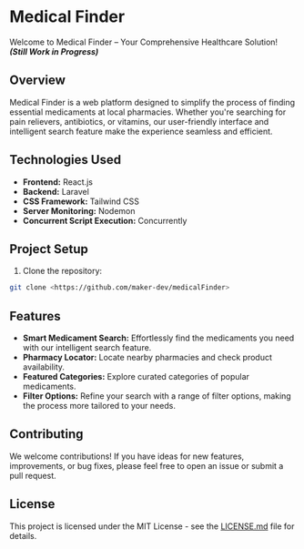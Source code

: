# Medical Finder

Welcome to Medical Finder – Your Comprehensive Healthcare Solution!
***(Still Work in Progress)***

## Overview

Medical Finder is a web platform designed to simplify the process of finding essential medicaments at local pharmacies. Whether you're searching for pain relievers, antibiotics, or vitamins, our user-friendly interface and intelligent search feature make the experience seamless and efficient.

## Technologies Used

- **Frontend:** React.js
- **Backend:** Laravel
- **CSS Framework:** Tailwind CSS
- **Server Monitoring:** Nodemon
- **Concurrent Script Execution:** Concurrently

## Project Setup

1. Clone the repository:

```bash
git clone <https://github.com/maker-dev/medicalFinder>
```

## Features

- **Smart Medicament Search:** Effortlessly find the medicaments you need with our intelligent search feature.
- **Pharmacy Locator:** Locate nearby pharmacies and check product availability.
- **Featured Categories:** Explore curated categories of popular medicaments.
- **Filter Options:** Refine your search with a range of filter options, making the process more tailored to your needs.

## Contributing

We welcome contributions! If you have ideas for new features, improvements, or bug fixes, please feel free to open an issue or submit a pull request.

## License

This project is licensed under the MIT License - see the [LICENSE.md](LICENSE.md) file for details.
